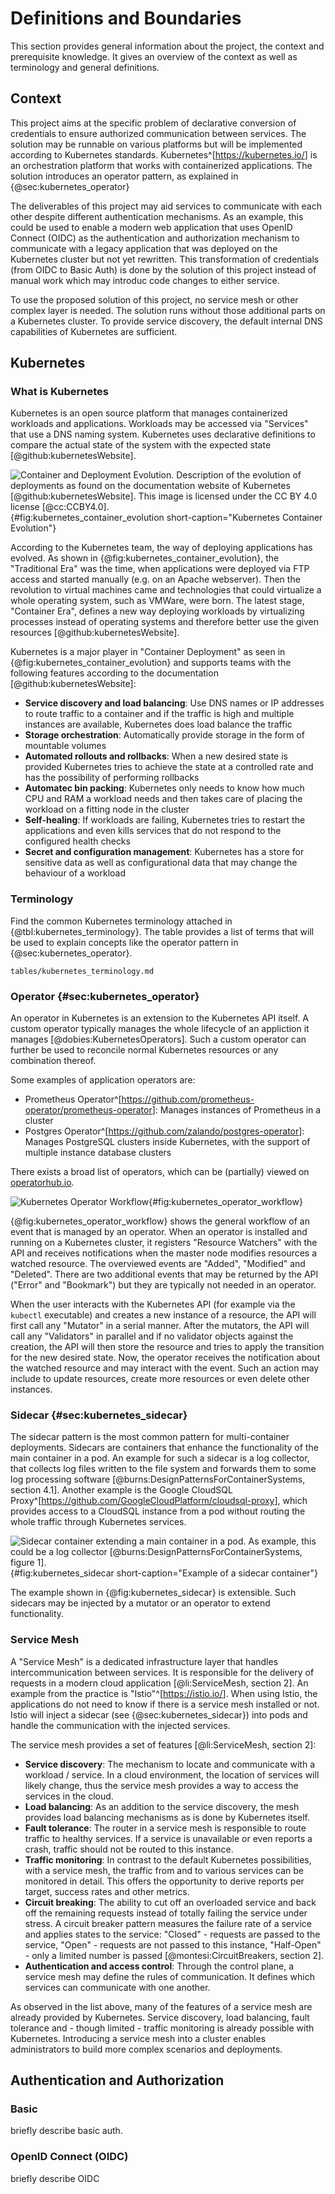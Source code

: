 # Definitions and Boundaries

This section provides general information about the project,
the context and prerequisite knowledge.
It gives an overview of the context as well as terminology
and general definitions.

## Context

This project aims at the specific problem of declarative conversion
of credentials to ensure authorized communication between services.
The solution may be runnable on various platforms but will be implemented
according to Kubernetes standards. Kubernetes^[<https://kubernetes.io/>] is an
orchestration platform that works with containerized applications.
The solution introduces an operator pattern, as explained in
{@sec:kubernetes_operator}

The deliverables of this project may aid services to
communicate with each other despite different authentication
mechanisms. As an example, this could be used to enable a modern
web application that uses OpenID Connect (OIDC) as the authentication and authorization
mechanism to communicate with a legacy application that was deployed
on the Kubernetes cluster but not yet rewritten. This transformation of credentials
(from OIDC to Basic Auth) is done by the solution of this project instead
of manual work which may introduc code changes to either service.

To use the proposed solution of this project, no service mesh or other
complex layer is needed. The solution runs without those additional
parts on a Kubernetes cluster. To provide service discovery, the default
internal DNS capabilities of Kubernetes are sufficient.

## Kubernetes

### What is Kubernetes

Kubernetes is an open source platform that manages containerized
workloads and applications. Workloads may be accessed via "Services"
that use a DNS naming system. Kubernetes uses declarative definitions
to compare the actual state of the system with the expected state [@github:kubernetesWebsite].

![Container and Deployment Evolution. Description of the evolution of
deployments as found on the documentation website of Kubernetes [@github:kubernetesWebsite].
This image is licensed under the CC BY 4.0 license [@cc:CCBY4.0].
](images/Kubernetes/Container_Evolution.png){#fig:kubernetes_container_evolution
short-caption="Kubernetes Container Evolution"}

According to the Kubernetes team, the way of deploying applications
has evolved. As shown in {@fig:kubernetes_container_evolution}, the
"Traditional Era" was the time, when applications were deployed
via FTP access and started manually (e.g. on an Apache webserver).
Then the revolution to virtual machines came and technologies
that could virtualize a whole operating system, such
as VMWare, were born. The latest stage, "Container Era", defines
a new way deploying workloads by virtualizing processes instead of
operating systems and therefore better use the given resources
[@github:kubernetesWebsite].

Kubernetes is a major player in "Container Deployment" as seen in
{@fig:kubernetes_container_evolution} and supports teams with the following
features according to the documentation [@github:kubernetesWebsite]:

- **Service discovery and load balancing**: Use DNS names or IP addresses
  to route traffic to a container and if the traffic is high and multiple
  instances are available, Kubernetes does load balance the traffic
- **Storage orchestration**: Automatically provide storage in the form
  of mountable volumes
- **Automated rollouts and rollbacks**: When a new desired state is provided
  Kubernetes tries to achieve the state at a controlled rate and has the
  possibility of performing rollbacks
- **Automatec bin packing**: Kubernetes only needs to know how much
  CPU and RAM a workload needs and then takes care of placing
  the workload on a fitting node in the cluster
- **Self-healing**: If workloads are failing, Kubernetes tries to
  restart the applications and even kills services that do not
  respond to the configured health checks
- **Secret and configuration management**: Kubernetes has a store for
  sensitive data as well as configurational data that may change
  the behaviour of a workload

### Terminology

Find the common Kubernetes terminology attached in {@tbl:kubernetes_terminology}.
The table provides a list of terms that will be used to explain concepts like
the operator pattern in {@sec:kubernetes_operator}.

```{.include}
tables/kubernetes_terminology.md
```

### Operator {#sec:kubernetes_operator}

An operator in Kubernetes is an extension
to the Kubernetes API itself. A custom operator typically manages
the whole lifecycle of an appliction it manages [@dobies:KubernetesOperators].
Such a custom operator can further be used to reconcile normal
Kubernetes resources or any combination thereof.

Some examples of application operators are:

- Prometheus Operator^[<https://github.com/prometheus-operator/prometheus-operator>]:
  Manages instances of Prometheus in a cluster
- Postgres Operator^[<https://github.com/zalando/postgres-operator>]:
  Manages PostgreSQL clusters inside Kubernetes, with the support
  of multiple instance database clusters

There exists a broad list of operators, which can be (partially)
viewed on [operatorhub.io](https://operatorhub.io/).

![Kubernetes Operator Workflow](diagrams/sequences/kubernetes-operator-process.puml){#fig:kubernetes_operator_workflow}

{@fig:kubernetes_operator_workflow} shows the general workflow of an event that
is managed by an operator. When an operator is installed and running on a
Kubernetes cluster, it registers "Resource Watchers" with the API and receives notifications
when the master node modifies resources a watched resource. The overviewed events
are "Added", "Modified" and "Deleted". There are two additional events that may
be returned by the API ("Error" and "Bookmark") but they are typically not needed
in an operator.

When the user interacts with the Kubernetes API (for example via the `kubectl` executable)
and creates a new instance of a resource, the API will first call any "Mutator" in a
serial manner. After the mutators, the API will call any "Validators" in parallel and
if no validator objects against the creation, the API will then store the resource and
tries to apply the transition for the new desired state. Now, the operator receives
the notification about the watched resource and may interact with the event. Such an
action may include to update resources, create more resources or even delete other instances.

### Sidecar {#sec:kubernetes_sidecar}

The sidecar pattern is the most common pattern for multi-container
deployments. Sidecars are containers that enhance the functionality
of the main container in a pod. An example for such a sidecar is
a log collector, that collects log files written to the file system
and forwards them to some log processing software [@burns:DesignPatternsForContainerSystems, section 4.1].
Another example is the Google CloudSQL Proxy^[<https://github.com/GoogleCloudPlatform/cloudsql-proxy>],
which provides access to a CloudSQL instance from a pod without routing the whole traffic through
Kubernetes services.

![Sidecar container extending a main container
in a pod. As example, this could be a log collector
[@burns:DesignPatternsForContainerSystems, figure 1].](diagrams/component/sidecar-pattern.puml){#fig:kubernetes_sidecar
short-caption="Example of a sidecar container"}

The example shown in {@fig:kubernetes_sidecar} is extensible.
Such sidecars may be injected by a mutator or an operator to extend
functionality.

### Service Mesh

A "Service Mesh" is a dedicated infrastructure layer that handles
intercommunication between services. It is responsible for the
delivery of requests in a modern cloud application [@li:ServiceMesh, section 2].
An example from the practice is "Istio"^[<https://istio.io/>]. When using
Istio, the applications do not need to know if there is a service mesh installed
or not. Istio will inject a sidecar (see {@sec:kubernetes_sidecar}) into
pods and handle the communication with the injected services.

The service mesh provides a set of features [@li:ServiceMesh, section 2]:

- **Service discovery**: The mechanism to locate and communicate
  with a workload / service. In a cloud environment, the location
  of services will likely change, thus the service mesh provides
  a way to access the services in the cloud.
- **Load balancing**: As an addition to the service discovery,
  the mesh provides load balancing mechanisms as is done by Kubernetes itself.
- **Fault tolerance**: The router in a service mesh is responsible
  to route traffic to healthy services. If a service is unavailable or
  even reports a crash, traffic should not be routed to this instance.
- **Traffic monitoring**: In contrast to the default Kubernetes possibilities,
  with a service mesh, the traffic from and to various services can be monitored
  in detail. This offers the opportunity to derive reports per target, success
  rates and other metrics.
- **Circuit breaking**: The ability to cut off an overloaded service and
  back off the remaining requests instead of totally failing the service under stress.
  A circuit breaker pattern measures the failure rate of a service and
  applies states to the service: "Closed" - requests are passed to the service,
  "Open" - requests are not passed to this instance, "Half-Open" - only a limited
  number is passed [@montesi:CircuitBreakers, section 2].
- **Authentication and access control**: Through the control plane,
  a service mesh may define the rules of communication. It defines which
  services can communicate with one another.

As observed in the list above, many of the features of a service mesh
are already provided by Kubernetes. Service discovery, load balancing,
fault tolerance and - though limited - traffic monitoring is already
possible with Kubernetes. Introducing a service mesh into a cluster
enables administrators to build more complex scenarios and deployments.

## Authentication and Authorization

### Basic

briefly describe basic auth.

### OpenID Connect (OIDC)

briefly describe OIDC
